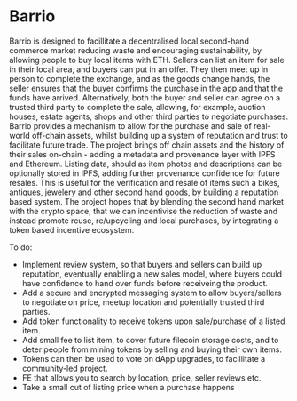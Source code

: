 # Barrio

Barrio is designed to facillitate a decentralised local second-hand commerce market reducing waste and encouraging sustainability, by allowing people to buy local items with ETH. Sellers can list an item for sale in their local area, and buyers can put in an offer.
They then meet up in person to complete the exchange, and as the goods change hands, the seller ensures that the buyer confirms the purchase in the app and that the funds have arrived. Alternatively, both the buyer and seller can agree on a trusted third party to complete the sale, allowing, for example, auction houses, estate agents, shops and other third parties to negotiate purchases.
Barrio provides a mechanism to allow for the purchase and sale of real-world off-chain assets, whilst building up a system of reputation and trust to facilitate future trade.
The project brings off chain assets and the history of their sales on-chain - adding a metadata and provenance layer with IPFS and Ethereum.
Listing data, should as item photos and descriptions can be optionally stored in IPFS, adding further provenance confidence for future resales. This is useful for the verification and resale of items such a bikes, antiques, jewelery and other second hand goods, by building a reputation based system.
The project hopes that by blending the second hand market with the crypto space, that we can incentivise the reduction of waste and instead promote reuse, re/upcycling and local purchases, by integrating a token based incentive ecosystem.

To do:

-   Implement review system, so that buyers and sellers can build up reputation, eventually enabling a new sales model, where buyers could have confidence to hand over funds before receiveing the product.
-   Add a secure and encrypted messaging system to allow buyers/sellers to negotiate on price, meetup location and potentially trusted third parties.
-   Add token functionality to receive tokens upon sale/purchase of a listed item.
-   Add small fee to list item, to cover future filecoin storage costs, and to deter people from mining tokens by selling and buying their own items.
-   Tokens can then be used to vote on dApp upgrades, to facillitate a community-led project.
-   FE that allows you to search by location, price, seller reviews etc.
-   Take a small cut of listing price when a purchase happens
